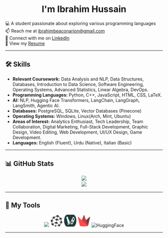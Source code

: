 <h1 align="center">I'm Ibrahim Hussain</h1>

  💻 A student passionate about exploring various programming languages  
📫 Reach me at ibrahimbeaconarion@gmail.com  
🔗 Connect with me on [LinkedIn](https://www.linkedin.com/in/ibrahim-hussain-1084ba255) <br>
📄 View my [Resume](https://github.com/ib-hussain/ib-hussain/blob/main/Ibrahim's%20Resume.pdf)

---

## 🛠️ Skills

- <strong>Relevant Coursework:</strong> Data Analysis and NLP, Data Structures, Databases, Introduction to Data Science, Software Engineering, Operating Systems, Advanced Statistics, Linear Algebra, DevOps.
- <strong>Programming Languages:</strong> Python, C++, JavaScript, HTML, CSS, LaTeX.
- <strong>AI:</strong> NLP, Hugging Face Transformers, LangChain, LangGraph, LangSmith, Agentic AI.
- <strong>Databases:</strong> PostgreSQL, SQLite, Vector Databases (Pinecone)
- <strong>Operating Systems:</strong> Windows, Linux(Arch, Mint, Ubuntu)
- <strong>Areas of Interest:</strong> Analytics Enthusiast, Tech Leadership, Team Collaboration, Digital Marketing, Full-Stack Development, Graphic Design, Video Editing, Web Development, UI/UX Design, Game Development. 
- <strong>Languages:</strong> English (Fluent), Urdu (Native), Italian (Basic)

---

## 📊 GitHub Stats

<p align="center">
  <img src="https://github-readme-stats.vercel.app/api?username=ib-hussain&show_icons=true&theme=tokyonight" />
  <br>
  <img src="https://github-readme-stats.vercel.app/api/top-langs/?username=ib-hussain&layout=compact&theme=tokyonight" />
</p>

---

## 🔧 My Tools

<p align="center">
  <img src="https://skillicons.dev/icons?i=python,cpp,flask,js,html,css,github,git,vscode,latex,linux,ubuntu,sqlite,postgres" />
  <img src="pictures/pinecone1.png" alt="Pinecone" width="40" height="40" />
  <img src="pictures/langchain1.png" alt="LangChain" width="40" height="40" />
  <img src="pictures/streamlit1.png" alt="LangChain" width="40" height="40" />
  <img src="https://huggingface.co/front/assets/huggingface_logo-noborder.svg" alt="HuggingFace" width="40" height="40" />
</p>


---

<!-- ## 📈 Contribution Graph -->

<!-- <p align="center"> -->
<!--   <img src="https://github-readme-activity-graph.vercel.app/graph?username=ib-hussain&theme=github-compact" alt="GitHub Contribution Graph" /> -->
<!-- </p> -->
<!-- --- -->

